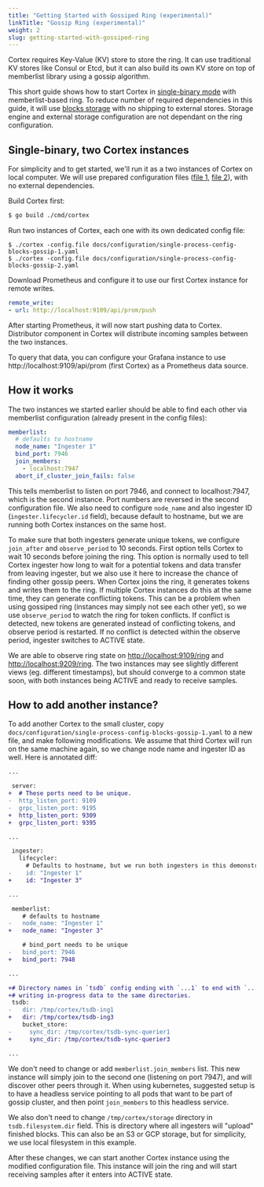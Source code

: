 ```yaml
---
title: "Getting Started with Gossiped Ring (experimental)"
linkTitle: "Gossip Ring (experimental)"
weight: 2
slug: getting-started-with-gossiped-ring
---
```


Cortex requires Key-Value (KV) store to store the ring. It can use traditional KV stores like Consul or Etcd,
but it can also build its own KV store on top of memberlist library using a gossip algorithm.

This short guide shows how to start Cortex in [single-binary mode](../architecture.md) with memberlist-based ring.
To reduce number of required dependencies in this guide, it will use [blocks storage](../operations/blocks-storage.md) with no shipping to external stores.
Storage engine and external storage configuration are not dependant on the ring configuration.

## Single-binary, two Cortex instances

For simplicity and to get started, we'll run it as a two instances of Cortex on local computer.
We will use prepared configuration files ([file 1](../../configuration/single-process-config-blocks-gossip-1.yaml), [file 2](../../configuration/single-process-config-blocks-gossip-2.yaml)), with no external
dependencies.

Build Cortex first:
```sh
$ go build ./cmd/cortex
```

Run two instances of Cortex, each one with its own dedicated config file:
```
$ ./cortex -config.file docs/configuration/single-process-config-blocks-gossip-1.yaml
$ ./cortex -config.file docs/configuration/single-process-config-blocks-gossip-2.yaml
```

Download Prometheus and configure it to use our first Cortex instance for remote writes.

```yaml
remote_write:
- url: http://localhost:9109/api/prom/push
```

After starting Prometheus, it will now start pushing data to Cortex. Distributor component in Cortex will
distribute incoming samples between the two instances.

To query that data, you can configure your Grafana instance to use http://localhost:9109/api/prom (first Cortex) as a Prometheus data source.

## How it works

The two instances we started earlier should be able to find each other via memberlist configuration (already present in the config files):

```yaml
memberlist:
  # defaults to hostname
  node_name: "Ingester 1"
  bind_port: 7946
  join_members:
    - localhost:7947
  abort_if_cluster_join_fails: false
```

This tells memberlist to listen on port 7946, and connect to localhost:7947, which is the second instance.
Port numbers are reversed in the second configuration file.
We also need to configure `node_name` and also ingester ID (`ingester.lifecycler.id` field), because default to hostname,
but we are running both Cortex instances on the same host.

To make sure that both ingesters generate unique tokens, we configure `join_after` and `observe_period` to 10 seconds.
First option tells Cortex to wait 10 seconds before joining the ring.  This option is normally used to tell Cortex ingester
how long to wait for a potential tokens and data transfer from leaving ingester, but we also use it here to increase
the chance of finding other gossip peers. When Cortex joins the ring, it generates tokens and writes them to the ring.
If multiple Cortex instances do this at the same time, they can generate conflicting tokens. This can be a problem
when using gossiped ring (instances may simply not see each other yet), so we use `observe_period` to watch the ring for token conflicts.
If conflict is detected, new tokens are generated instead of conflicting tokens, and observe period is restarted.
If no conflict is detected within the observe period, ingester switches to ACTIVE state.

We are able to observe ring state on [http://localhost:9109/ring](http://localhost:9109/ring) and [http://localhost:9209/ring](http://localhost:9209/ring).
The two instances may see slightly different views (eg. different timestamps), but should converge to a common state soon, with both instances
being ACTIVE and ready to receive samples.

## How to add another instance?

To add another Cortex to the small cluster, copy `docs/configuration/single-process-config-blocks-gossip-1.yaml` to a new file,
and make following modifications. We assume that third Cortex will run on the same machine again, so we change node name and ingester ID as well. Here
is annotated diff:

```diff
...

 server:
+  # These ports need to be unique.
-  http_listen_port: 9109
-  grpc_listen_port: 9195
+  http_listen_port: 9309
+  grpc_listen_port: 9395

...

 ingester:
   lifecycler:
     # Defaults to hostname, but we run both ingesters in this demonstration on the same machine.
-    id: "Ingester 1"
+    id: "Ingester 3"

...

 memberlist:
    # defaults to hostname
-   node_name: "Ingester 1"
+   node_name: "Ingester 3"

    # bind_port needs to be unique
-   bind_port: 7946
+   bind_port: 7948 

...

+# Directory names in `tsdb` config ending with `...1` to end with `...3`. This is to avoid different instances
+# writing in-progress data to the same directories.
 tsdb:
-   dir: /tmp/cortex/tsdb-ing1
+   dir: /tmp/cortex/tsdb-ing3
    bucket_store:
-     sync_dir: /tmp/cortex/tsdb-sync-querier1
+     sync_dir: /tmp/cortex/tsdb-sync-querier3

...
```

We don't need to change or add `memberlist.join_members` list. This new instance will simply join to the second one (listening on port 7947), and
will discover other peers through it. When using kubernetes, suggested setup is to have a headless service pointing to all pods
that want to be part of gossip cluster, and then point `join_members` to this headless service.

We also don't need to change `/tmp/cortex/storage` directory in `tsdb.filesystem.dir` field. This is directory where all ingesters will
"upload" finished blocks. This can also be an S3 or GCP storage, but for simplicity, we use local filesystem in this example.

After these changes, we can start another Cortex instance using the modified configuration file. This instance will join the ring
and will start receiving samples after it enters into ACTIVE state.
